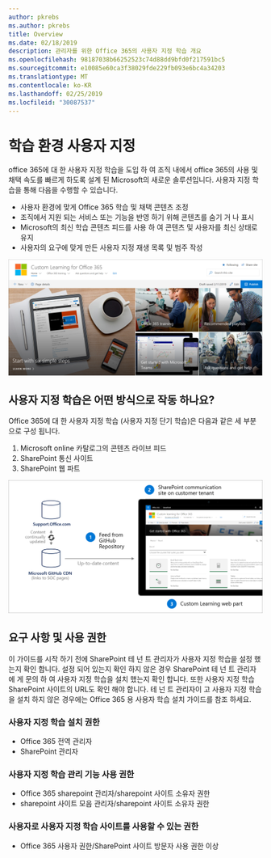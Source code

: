 ```yaml
---
author: pkrebs
ms.author: pkrebs
title: Overview
ms.date: 02/18/2019
description: 관리자를 위한 Office 365의 사용자 지정 학습 개요
ms.openlocfilehash: 98187038b66252523c74d88dd9bfd0f217591bc5
ms.sourcegitcommit: e10085e60ca3f38029fde229fb093e6bc4a34203
ms.translationtype: MT
ms.contentlocale: ko-KR
ms.lasthandoff: 02/25/2019
ms.locfileid: "30087537"
---
```

# <a name="customize-the-learning-experience"></a>학습 환경 사용자 지정

office 365에 대 한 사용자 지정 학습을 도입 하 여 조직 내에서 office 365의 사용 및 채택 속도를 빠르게 하도록 설계 된 Microsoft의 새로운 솔루션입니다. 사용자 지정 학습을 통해 다음을 수행할 수 있습니다.
- 사용자 환경에 맞게 Office 365 학습 및 채택 콘텐츠 조정 
- 조직에서 지원 되는 서비스 또는 기능을 반영 하기 위해 콘텐츠를 숨기 거 나 표시 
- Microsoft의 최신 학습 콘텐츠 피드를 사용 하 여 콘텐츠 및 사용자를 최신 상태로 유지 
- 사용자의 요구에 맞게 만든 사용자 지정 재생 목록 및 범주 작성

![cg-introducing-.png](media/cg-introducing.png)

## <a name="how-does-custom-learning-work"></a>사용자 지정 학습은 어떤 방식으로 작동 하나요?

Office 365에 대 한 사용자 지정 학습 (사용자 지정 단기 학습)은 다음과 같은 세 부분으로 구성 됩니다. 
1. Microsoft online 카탈로그의 콘텐츠 라이브 피드
2. SharePoint 통신 사이트
3. SharePoint 웹 파트 

![cg-howitworks-.png](media/cg-howitworks.png)

## <a name="requirements-and-permissions"></a>요구 사항 및 사용 권한

이 가이드를 시작 하기 전에 SharePoint 테 넌 트 관리자가 사용자 지정 학습을 설정 했는지 확인 합니다. 설정 되어 있는지 확인 하지 않은 경우 SharePoint 테 넌 트 관리자에 게 문의 하 여 사용자 지정 학습을 설치 했는지 확인 합니다. 또한 사용자 지정 학습 SharePoint 사이트의 URL도 확인 해야 합니다. 테 넌 트 관리자이 고 사용자 지정 학습을 설치 하지 않은 경우에는 Office 365 용 사용자 학습 설치 가이드를 참조 하세요. 

### <a name="permissions-to-install-custom-learning"></a>사용자 지정 학습 설치 권한

- Office 365 전역 관리자
- SharePoint 관리자

### <a name="permissions-to-use-custom-learning-administration-features"></a>사용자 지정 학습 관리 기능 사용 권한

- Office 365 sharepoint 관리자/sharepoint 사이트 소유자 권한
- sharepoint 사이트 모음 관리자/sharepoint 사이트 소유자 권한

### <a name="permissions-to-use-the-custom-learning-site-as-a-user"></a>사용자로 사용자 지정 학습 사이트를 사용할 수 있는 권한

- Office 365 사용자 권한/SharePoint 사이트 방문자 사용 권한 이상


